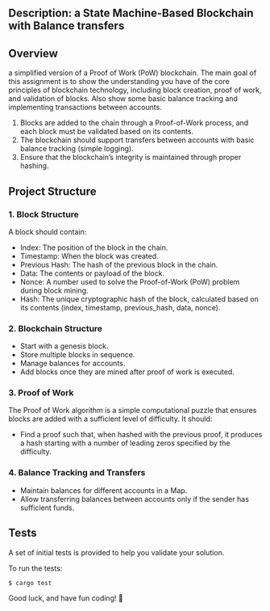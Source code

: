 

## Description: a State Machine-Based Blockchain with Balance transfers

## Overview
 a simplified version of a Proof of Work (PoW) blockchain. The main goal of this assignment is to show the understanding you have of the core principles of blockchain technology, including block creation, proof of work, and validation of blocks. Also show some basic balance tracking and implementing transactions between accounts.

1. Blocks are added to the chain through a Proof-of-Work process, and each block must be validated based on its contents.
2. The blockchain should support transfers between accounts with basic balance tracking (simple logging).
3. Ensure that the blockchain’s integrity is maintained through proper hashing.

## Project Structure

### 1. Block Structure

A block should contain:

- Index: The position of the block in the chain.
- Timestamp: When the block was created.
- Previous Hash: The hash of the previous block in the chain.
- Data: The contents or payload of the block.
- Nonce: A number used to solve the Proof-of-Work (PoW) problem during block mining.
- Hash: The unique cryptographic hash of the block, calculated based on its contents (index, timestamp, previous_hash, data, nonce).

### 2. Blockchain Structure

- Start with a genesis block.
- Store multiple blocks in sequence.
- Manage balances for accounts.
- Add blocks once they are mined after proof of work is executed.

### 3. Proof of Work

The Proof of Work algorithm is a simple computational puzzle that ensures blocks are added with a sufficient level of difficulty. It should:

- Find a proof such that, when hashed with the previous proof, it produces a hash starting with a number of leading zeros specified by the difficulty.

### 4. Balance Tracking and Transfers

- Maintain balances for different accounts in a Map.
- Allow transferring balances between accounts only if the sender has sufficient funds.

## Tests

A set of initial tests is provided to help you validate your solution.

To run the tests:

```bash
$ cargo test
```
Good luck, and have fun coding! 🚀
